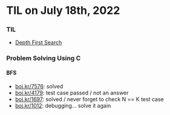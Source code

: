 # **TIL on July 18th, 2022**
### TIL
- [Depth First Search](../../../Computer%20Science/Algorithm/dfs-07-18-2022.md)

### Problem Solving Using C
#### BFS
- [boj.kr/7576](../../../Problem%20Solving/boj/Breadth%20first%20search/7576-07-17-2022.cpp): solved
- [boj.kr/4179](../../../Problem%20Solving/boj/Breadth%20first%20search/4179-07-18-2022.cpp): test case passed / not an answer
- [boj.kr/1697](../../../Problem%20Solving/boj/Breadth%20first%20search/1697-07-18-2022.cpp): solved / never forget to check N == K test case
- [boj.kr/1012](../../../Problem%20Solving/boj/Breadth%20first%20search/1012-07-18-2022.cpp): debugging... solve it again